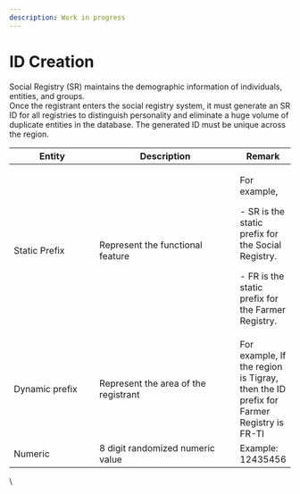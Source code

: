 ```yaml
---
description: Work in progress
---
```


# ID Creation

Social Registry (SR) maintains the demographic information of individuals, entities, and groups.\
Once the registrant enters the social registry system, it must generate an SR ID for all registries to distinguish personality and eliminate a huge volume of duplicate entities in the database.  The generated ID must be unique across the region.&#x20;

<table><thead><tr><th width="169">Entity</th><th width="300">Description</th><th>Remark</th></tr></thead><tbody><tr><td>Static Prefix</td><td>Represent the functional feature</td><td><p> For example, </p><p>- SR is the static prefix for the Social Registry. </p><p>- FR is the static prefix for the Farmer Registry.</p></td></tr><tr><td>Dynamic prefix</td><td>Represent the area of the registrant</td><td>For example, If the region is  Tigray, then the ID prefix for Farmer Registry is FR-TI</td></tr><tr><td>Numeric</td><td>8 digit randomized numeric value</td><td>Example: 12435456</td></tr></tbody></table>



\
